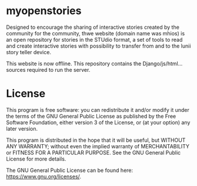 # myopenstories
Designed to encourage the sharing of interactive stories created by the community for the community, thwe website (domain name was mhios) is an open repository for stories in the STUdio format, a set of tools to read and create interactive stories with possibility to transfer from and to the lunii story teller device.

This website is now offline. This repository contains the Django/js/html... sources required to run the server.

# License
This program is free software: you can redistribute it and/or modify it under the terms of the GNU General Public License as published by the Free Software Foundation, either version 3 of the License, or (at your option) any later version.

This program is distributed in the hope that it will be useful, but WITHOUT ANY WARRANTY; without even the implied warranty of MERCHANTABILITY or FITNESS FOR A PARTICULAR PURPOSE. See the GNU General Public License for more details.

The GNU General Public License can be found here: <https://www.gnu.org/licenses/>.


